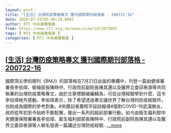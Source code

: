 ```yaml
---
layout: post
title: "[生活] 台灣防疫策略專文 獲刊國際期刊部落格 - 200722-16"
date: 2020-07-22T05:46:29.000Z
author: RTI 中央廣播電臺
from: https://www.rti.org.tw/news/view/id/2073065
tags: [ RTI 中央廣播電臺 ]
categories: [ RTI 中央廣播電臺 ]
---
```

<!--1595396789000-->
[[生活] 台灣防疫策略專文 獲刊國際期刊部落格 - 200722-16](https://www.rti.org.tw/news/view/id/2073065)
------

<div>
國際頂尖學術期刊《BMJ》的部落格在7月21日出版的專欄中，刊登一篇由健保署署長李伯璋、衛福部長陳時中、行政院前副院長陳其邁以及醫界立委邱泰源等共同執筆的台灣防疫策略專文，由於文章標題被編輯為，可從台灣經驗學到什麼，這令李伯璋格外感動。李伯璋表示，除了希望透過專文讓世界了解台灣的防疫經驗外，也盼成為國際的參考對象。#央廣記者蕭照平採訪報導#面對COVID-19武漢肺炎，政府從年初至今始終不敢鬆懈，推出一系列的超前部署行動，如今由衛生福利部中央健康保險署署長李伯璋、衛生福利部部長陳時中、行政院前副院長陳其邁以及醫界立委邱泰源等人聯名發表一篇講述台灣防疫經驗...<a target="_blank" href="https://www.rti.org.tw/news/view/id/2073065">...more</a>
</div>
